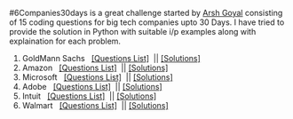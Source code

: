 #6Companies30days is a great challenge started by [Arsh Goyal](https://www.youtube.com/arshgoyal) consisting of 15 coding questions for big tech companies upto 30 Days.
I have tried to provide the solution in Python with suitable i/p examples along with explaination for each problem.
<ol>
  <li> GoldMann Sachs  &nbsp;   <a href="https://docs.google.com/document/d/e/2PACX-1vRgrSl5zCl8P92F0qNuJyDF9v8aqfNd1UB9fQWTb-_aohzhPbZ0GOVbXvfnGHgzbWWdkf9gr7ZgM0lj/pub"  target=”_blank” >[Questions List]</a> &nbsp;||   <a href="https://github.com/chantya127/6Companies30days/tree/main/GoldManm%20Sachs_"  target=”_blank”>[Solutions]</a> </li>
  <li> Amazon &nbsp;   <a href="https://docs.google.com/document/d/1KH9GVaUCET-y5SL5sg6DAnon9XwRRW-sPiyJ2p7FRLs/edit"  target=”_blank”>[Questions List]</a> &nbsp;||  <a href="https://github.com/chantya127/6Companies30days/tree/main/Amazon">[Solutions]</a> </li>
  <li> Microsoft  &nbsp;   <a href="https://docs.google.com/document/d/1sSyOTeZBVJExf0oytLVGk6Z34h1usFm4QRkr1Wb5ouk/edit"  target=”_blank”>[Questions List]</a> &nbsp;||  <a href="https://github.com/chantya127/6Companies30days/tree/main/Microsoft">[Solutions]</a> </li>
  <li> Adobe  &nbsp;   <a href="https://docs.google.com/document/d/1cEAe63fC3YMJRwKmCoVOIXFUaFv5LqNXedxaGpaqd6U/edit"  target=”_blank”>[Questions List]</a> &nbsp;||  <a href="https://github.com/chantya127/6Companies30days/tree/main/Adobe">[Solutions]</a> </li>
  
  <li> Intuit  &nbsp;   <a href="https://docs.google.com/document/d/18oi6OlvcL3wYn20Jb9crW7NO4cGkL6vUfTvplNDGkTw/edit"  target=”_blank”>[Questions List]</a> &nbsp;||  <a href="https://github.com/chantya127/6Companies30days/tree/main/Intuit">[Solutions]</a> </li>
  
  <li> Walmart  &nbsp;   <a href="https://docs.google.com/document/d/1XsyXdufDAK1C6PbC0KNeO95ydbH8qlsGnkyThkS-1bs/edit"  target=”_blank”>[Questions List]</a> &nbsp;||  <a href="https://github.com/chantya127/6Companies30days/tree/main/Walmart">[Solutions]</a> </li>
  
</ol>

